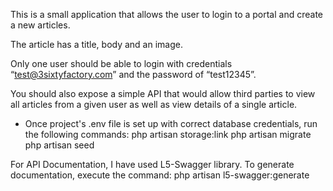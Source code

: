 This is a small application that allows the user to login to a portal and create a new articles. 

The article has a title, body and an image. 

Only one user should be able to login with credentials “test@3sixtyfactory.com” and the password of “test12345”. 

You should also expose a simple API that would allow third parties to view all articles from a given user as well as view details of a single article. 

* Once project's .env file is set up with correct database credentials, run the following commands:
php artisan storage:link
php artisan migrate
php artisan seed

For API Documentation, I have used L5-Swagger library.
To generate documentation, execute the command: 
php artisan l5-swagger:generate